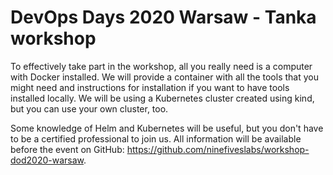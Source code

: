 # DevOps Days 2020 Warsaw - Tanka workshop

To effectively take part in the workshop, all you really need is a computer with Docker installed. We will provide a container with all the tools that you might need and instructions for installation if you want to have tools installed locally.
We will be using a Kubernetes cluster created using kind, but you can use your own cluster, too.

Some knowledge of Helm and Kubernetes will be useful, but you don't have to be a certified professional to join us. 
All information will be available before the event on GitHub: https://github.com/ninefiveslabs/workshop-dod2020-warsaw.
